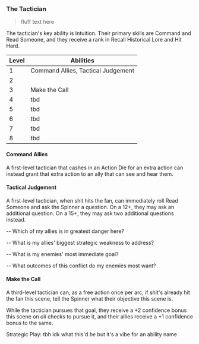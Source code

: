 ### The Tactician

> fluff text here

The tactician's key ability is Intuition. Their primary skills are Command and Read Someone, and they receive a rank in Recall Historical Lore and Hit Hard.

| Level | Abilities |
| ----- | --------- |
| 1 | Command Allies, Tactical Judgement |
| 2 |  |
| 3 | Make the Call |
| 4 | tbd |
| 5 | tbd |
| 6 | tbd |
| 7 | tbd |
| 8 | tbd |

#### Command Allies
A first-level tactician that cashes in an Action Die for an extra action can instead grant that extra action to an ally that can see and hear them.

#### Tactical Judgement
A first-level tactician, when shit hits the fan, can immediately roll Read Someone and ask the Spinner a question. On a 12+, they may ask an additional question. On a 15+, they may ask two additional questions instead.

-- Which of my allies is in greatest danger here?

-- What is my allies' biggest strategic weakness to address?

-- What is my enemies' most immediate goal?

-- What outcomes of this conflict do my enemies most want?

#### Make the Call
A third-level tactician can, as a free action once per arc, if shit's already hit the fan this scene, tell the Spinner what their objective this scene is.

While the tactician pursues that goal, they receive a +2 confidence bonus this scene on _all_ checks to pursue it, and their allies receive a +1 confidence bonus to the same.


Strategic Play: tbh idk what this'd *be* but it's a vibe for an ability name

